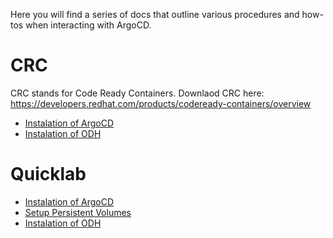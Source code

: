 Here you will find a series of docs that outline various procedures and how-tos
when interacting with ArgoCD.

# CRC

CRC stands for Code Ready Containers. Downlaod CRC here: https://developers.redhat.com/products/codeready-containers/overview

* [Instalation of ArgoCD](./downstream/crc.md)
* [Instalation of ODH](./downstream/odh-install-crc.md)


# Quicklab

* [Instalation of ArgoCD](./downstream/quicklab.md)
* [Setup Persistent Volumes](./downstream/on-cluster-persistent-storage/README.md)
* [Instalation of ODH](./downstream/odh-install-quicklab.md)
